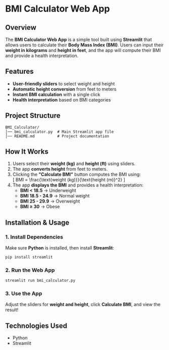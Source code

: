 # BMI Calculator Web App  

## Overview  
The **BMI Calculator Web App** is a simple tool built using **Streamlit** that allows users to calculate their **Body Mass Index (BMI)**. Users can input their **weight in kilograms** and **height in feet**, and the app will compute their BMI and provide a health interpretation.  

## Features  
- **User-friendly sliders** to select weight and height  
- **Automatic height conversion** from feet to meters  
- **Instant BMI calculation** with a single click  
- **Health interpretation** based on BMI categories  

## Project Structure  
```
BMI_Calculator/
│── bmi_calculator.py  # Main Streamlit app file
│── README.md          # Project documentation
```

## How It Works  
1. Users select their **weight (kg)** and **height (ft)** using sliders.  
2. The app **converts height** from feet to meters.  
3. Clicking the **"Calculate BMI"** button computes the BMI using:  
   \[
   BMI = \frac{\text{weight (kg)}}{\text{height (m)}^2}
   \]
4. The app **displays the BMI** and provides a health interpretation:  
   - **BMI < 18.5** → Underweight  
   - **BMI 18.5 - 24.9** → Normal weight  
   - **BMI 25 - 29.9** → Overweight  
   - **BMI ≥ 30** → Obese  

## Installation & Usage  

### 1. Install Dependencies  
Make sure **Python** is installed, then install **Streamlit**:  
```bash
pip install streamlit
```

### 2. Run the Web App  
```bash
streamlit run bmi_calculator.py
```

### 3. Use the App  
Adjust the sliders for **weight and height**, click **Calculate BMI**, and view the result!  

## Technologies Used  
- Python  
- Streamlit